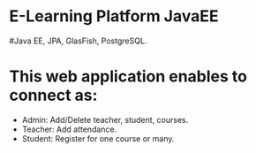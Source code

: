 # E-Learning Platform JavaEE
#Java EE, JPA, GlasFish, PostgreSQL.
# This web application enables to connect as:
- Admin: Add/Delete teacher, student, courses.
- Teacher: Add  attendance.
- Student: Register for one course or many.

